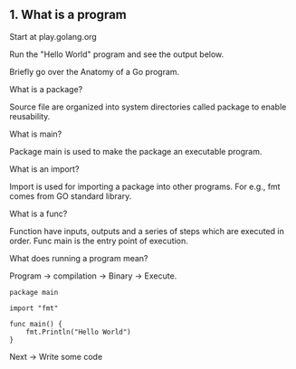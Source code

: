 ## 1. What is a program

Start at play.golang.org

Run the "Hello World" program and see the output below.

Briefly go over the Anatomy of a Go program. 

What is a package?

Source file are organized into system directories called package to enable reusability.

What is main?

Package main is used to make the package an executable program.

What is an import?

Import is used for importing a package into other programs. For e.g., fmt comes from
GO standard library.

What is a func?

Function have inputs, outputs and a series of steps which are executed in order. Func main is
the entry point of execution.

What does running a program mean?

Program -> compilation -> Binary -> Execute.

```
package main

import "fmt"

func main() {
	fmt.Println("Hello World")
}
```

Next -> Write some code
